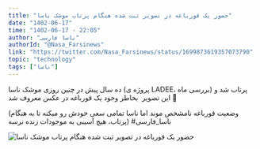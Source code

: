 ```yaml
---
title: "حضور یک قورباغه در تصویر ثبت شده هنگام پرتاب موشک ناسا"
date: "1402-06-17"
time: "1402-06-17 - 22:05"
author: "ناسا فارسی"
authorId: "@Nasa_Farsinews"
link: "https://twitter.com/Nasa_Farsinews/status/1699873619357073790"
topic: "technology"
tags: ["ناسا"]
---
```


ده سال پیش در چنین روزی موشک ناسا (پروژه ی LADEE، بررسی ماه) پرتاب شد
و این تصویر ‌ بخاطر وجود یک قورباغه در عکس معروف شد 🐸

(وضعیت قورباغه نامشخص موند اما ناسا تمامی سعی خودش رو میکنه تا به هنگام پرتاب، هیچ آسیبی به موجودات زنده نرسه)
#ناسا_فارسی

![حضور یک قورباغه در تصویر ثبت شده هنگام پرتاب موشک ناسا](/posts/technology/hozoor-yek-ghoorbaghe-dar-tasvir-sabt-shode-hengam-partab-mooshak-nasa.webp)
